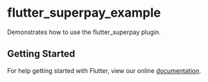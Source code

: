 # flutter_superpay_example

Demonstrates how to use the flutter_superpay plugin.

## Getting Started

For help getting started with Flutter, view our online
[documentation](https://flutter.io/).
